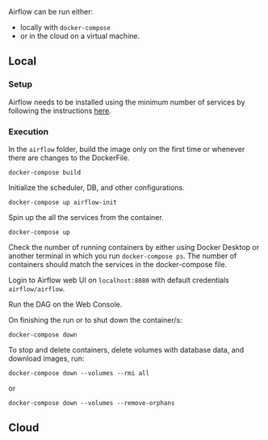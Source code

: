 Airflow can be run either:
- locally with `docker-compose`
- or in the cloud on a virtual machine. 

## Local
### Setup
Airflow needs to be installed using the minimum number of services by following the instructions [here](setup.md).


### Execution

In the `airflow` folder, build the image only on the first time or whenever there are changes to the DockerFile.
```
docker-compose build
```

Initialize the scheduler, DB, and other configurations.
```
docker-compose up airflow-init
```

Spin up the all the services from the container.
```
docker-compose up
```

Check the number of running containers by either using Docker Desktop or another terminal in which you run `docker-compose ps`. The number of containers should match the services in the docker-compose file.

Login to Airflow web UI on `localhost:8080` with default credentials `airflow/airflow`.

Run the DAG on the Web Console.

On finishing the run or to shut down the container/s:
```
docker-compose down
```

To stop and delete containers, delete volumes with database data, and download images, run:
```
docker-compose down --volumes --rmi all
```
or
```
docker-compose down --volumes --remove-orphans
```

## Cloud
